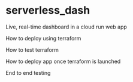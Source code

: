 # serverless_dash

Live, real-time dashboard in a cloud run web app

How to deploy using terraform

How to test terraform

How to deploy app once terraform is launched

End to end testing